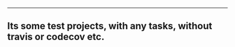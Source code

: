 -------------------
Its some test projects, with any tasks, without travis or codecov etc.
-------------------